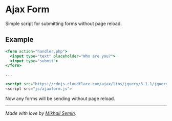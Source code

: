 # Ajax Form

Simple script for submitting forms without page reload.

## Example

```handlebars
<form action="handler.php">
  <input type="text" placeholder="Who are you?">
  <input type="submit">
</form>

...

<script src="https://cdnjs.cloudflare.com/ajax/libs/jquery/3.1.1/jquery.min.js">
<script src="js/ajaxform.js">
```

Now any forms will be sending without page reload.

_________

*Made with love by [Mikhail Semin](http://bifot.ru).*
